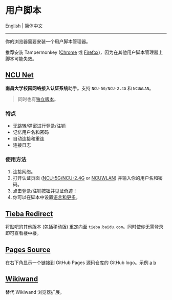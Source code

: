 # 用户脚本

[English](README.md) | 简体中文

---

你的浏览器需要安装一个用户脚本管理器。

推荐安装 Tampermonkey ([Chrome](https://chrome.google.com/webstore/detail/tampermonkey/dhdgffkkebhmkfjojejmpbldmpobfkfo) 或 [Firefox](https://addons.mozilla.org/firefox/addon/tampermonkey/))，因为在其他用户脚本管理器上脚本可能失效。

## [NCU Net](ncu-net.user.js?raw=true)

**南昌大学校园网络接入认证系统**助手。支持 `NCU-5G/NCU-2.4G` 和 `NCUWLAN`。

> 同时也有[独立版本](https://github.com/kidonng/ncu-net/blob/master/README-zh-CN.md)。

### 特点

- 无跳转/弹窗进行登录/注销
- 记忆用户名和密码
- 自动连接和重连
- 连接日志

### 使用方法

1. 连接网络。
2. 打开认证页面 ([NCU-5G/NCU-2.4G](http://222.204.3.154/) or [NCUWLAN](http://aaa.ncu.edu.cn/)) 并输入你的用户名和密码。
3. 点击登录/注销按钮并见证奇迹！
4. 你可以在脚本中设置[语言和更多](./ncu-net.user.js#L12-L31)。

## [Tieba Redirect](tieba-redirect.user.js?raw=true)

将贴吧的其他版本 (包括移动版) 重定向至 `tieba.baidu.com`。同时使你无需登录即可查看楼中楼。

## [Pages Source](pages-source.user.js?raw=true)

在右下角显示一个链接到 GitHub Pages 源码仓库的 GitHub logo。示例 [a](https://edwardtufte.github.io/) [b](https://edwardtufte.github.io/tufte-css/)

## [Wikiwand](wikiwand.user.js?raw=true)

替代 Wikiwand 浏览器扩展。

